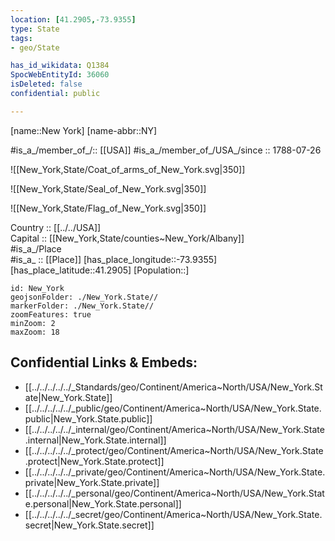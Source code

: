```yaml
---
location: [41.2905,-73.9355] 
type: State
tags:
- geo/State

has_id_wikidata: Q1384 
SpocWebEntityId: 36060
isDeleted: false
confidential: public

---
```


[name::New York] 
[name-abbr::NY] 

#is_a_/member_of_/:: [[USA]]
#is_a_/member_of_/USA_/since :: 1788-07-26 

![[New_York,State/Coat_of_arms_of_New_York.svg|350]]  

![[New_York,State/Seal_of_New_York.svg|350]]  

![[New_York,State/Flag_of_New_York.svg|350]]  

Country :: [[../../USA]]  
Capital :: [[New_York,State/counties~New_York/Albany]]  
#is_a_/Place  
#is_a_ :: [[Place]] 
[has_place_longitude::-73.9355] 
[has_place_latitude::41.2905] 
[Population::] 



```leaflet
id: New_York
geojsonFolder: ./New_York.State//
markerFolder: ./New_York.State//
zoomFeatures: true 
minZoom: 2 
maxZoom: 18
```


## Confidential Links & Embeds: 
- [[../../../../../_Standards/geo/Continent/America~North/USA/New_York.State|New_York.State]] 
- [[../../../../../_public/geo/Continent/America~North/USA/New_York.State.public|New_York.State.public]] 
- [[../../../../../_internal/geo/Continent/America~North/USA/New_York.State.internal|New_York.State.internal]] 
- [[../../../../../_protect/geo/Continent/America~North/USA/New_York.State.protect|New_York.State.protect]] 
- [[../../../../../_private/geo/Continent/America~North/USA/New_York.State.private|New_York.State.private]] 
- [[../../../../../_personal/geo/Continent/America~North/USA/New_York.State.personal|New_York.State.personal]] 
- [[../../../../../_secret/geo/Continent/America~North/USA/New_York.State.secret|New_York.State.secret]] 
